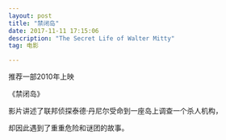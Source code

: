 ```yaml
---
layout: post
title: "禁闭岛"
date: 2017-11-11 17:15:06 
description: "The Secret Life of Walter Mitty"
tag: 电影

---
```




推荐一部2010年上映

《禁闭岛》

影片讲述了联邦侦探泰德·丹尼尔受命到一座岛上调查一个杀人机构，

却因此遇到了重重危险和谜团的故事。



